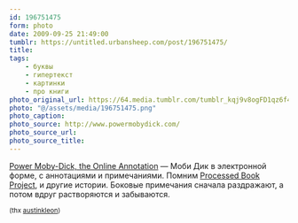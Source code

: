 ```yaml
---
id: 196751475
form: photo
date: 2009-09-25 21:49:00
tumblr: https://untitled.urbansheep.com/post/196751475/
title:
tags:
    - буквы
    - гипертекст
    - картинки
    - про книги
photo_original_url: https://64.media.tumblr.com/tumblr_kqj9v8ogFD1qz6f4bo1_1280.png
photo: "@/assets/media/196751475.png"
photo_caption:
photo_source: http://www.powermobydick.com/
photo_source_url:
photo_source_title:
---
```


<p><a href="http://www.powermobydick.com/">Power Moby-Dick, the Online Annotation</a> — Моби Дик в электронной форме, с аннотациями и примечаниями. Помним <a href="http://en.wikipedia.org/wiki/Processed_Book_Project">Processed Book Project</a>, и другие истории. Боковые примечания сначала раздражают, а потом вдруг растворяются и забываются.</p>

<p><small>(thx <a href="http://tumblr.austinkleon.com/post/196671792/power-moby-dick-the-online-annotation-this-begs">austinkleon</a>)</small></p>
